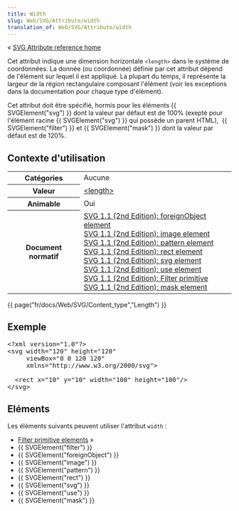 ```yaml
---
title: Width
slug: Web/SVG/Attribute/width
translation_of: Web/SVG/Attribute/width
---
```

<p>« <a href="/fr/SVG/Attribute" title="en/SVG/Attribute">SVG Attribute reference home</a></p>

<p>Cet attribut indique une dimension horizontale <code>&lt;length&gt;</code> dans le système de coordonnées. La donnée (ou coordonnée) définie par cet attribut dépend de l'élément sur lequel il est appliqué. La plupart du temps, il représente la largeur de la région rectangulaire composant l'élément (voir les exceptions dans la documentation pour chaque type d'élément).</p>

<p>Cet attribut doit être spécifié, hormis pour les éléments {{ SVGElement("svg") }} dont la valeur par défaut est de 100% (exepté pour l'élément racine {{ SVGElement("svg") }} qui possède un parent HTML),  {{ SVGElement("filter") }} et {{ SVGElement("mask") }} dont la valeur par défaut est de 120%.</p>

<h2 id="Contexte_d'utilisation">Contexte d'utilisation</h2>

<table class="standard-table">
 <tbody>
  <tr>
   <th scope="row">Catégories</th>
   <td>Aucune</td>
  </tr>
  <tr>
   <th scope="row">Valeur</th>
   <td><a href="/fr/SVG/Content_type#Length" title="https://developer.mozilla.org/en/SVG/Content_type#Length">&lt;length&gt;</a></td>
  </tr>
  <tr>
   <th scope="row">Animable</th>
   <td>Oui</td>
  </tr>
  <tr>
   <th scope="row">Document normatif</th>
   <td><a href="http://www.w3.org/TR/SVG/extend.html#ForeignObjectElementWidthAttribute">SVG 1.1 (2nd Edition): foreignObject element</a><br>
    <a href="http://www.w3.org/TR/SVG/struct.html#ImageElementWidthAttribute">SVG 1.1 (2nd Edition): image element</a><br>
    <a href="http://www.w3.org/TR/SVG/pservers.html#PatternElementWidthAttribute">SVG 1.1 (2nd Edition): pattern element</a><br>
    <a href="http://www.w3.org/TR/SVG/shapes.html#RectElementWidthAttribute">SVG 1.1 (2nd Edition): rect element</a><br>
    <a href="http://www.w3.org/TR/SVG/struct.html#SVGElementWidthAttribute">SVG 1.1 (2nd Edition): svg element</a><br>
    <a href="http://www.w3.org/TR/SVG/struct.html#UseElementWidthAttribute">SVG 1.1 (2nd Edition): use element</a><br>
    <a href="http://www.w3.org/TR/SVG/filters.html#FilterPrimitiveWidthAttribute">SVG 1.1 (2nd Edition): Filter primitive</a><br>
    <a href="http://www.w3.org/TR/SVG/masking.html#MaskElementWidthAttribute">SVG 1.1 (2nd Edition): mask element</a></td>
  </tr>
 </tbody>
</table>

<p>{{ page("fr/docs/Web/SVG/Content_type","Length") }}</p>

<h2 id="Exemple">Exemple</h2>

<pre class="brush: xml">&lt;?xml version="1.0"?&gt;
&lt;svg width="120" height="120"
     viewBox="0 0 120 120"
     xmlns="http://www.w3.org/2000/svg"&gt;

  &lt;rect x="10" y="10" width="100" height="100"/&gt;
&lt;/svg&gt;</pre>

<h2 id="Eléments">Eléments</h2>

<p>Les éléments suivants peuvent utiliser l'attribut <code>width</code> :</p>

<ul>
 <li><a href="/fr/SVG/Element#FilterPrimitive" title="en/SVG/Element#FilterPrimitive">Filter primitive elements</a> »</li>
 <li>{{ SVGElement("filter") }}</li>
 <li>{{ SVGElement("foreignObject") }}</li>
 <li>{{ SVGElement("image") }}</li>
 <li>{{ SVGElement("pattern") }}</li>
 <li>{{ SVGElement("rect") }}</li>
 <li>{{ SVGElement("svg") }}</li>
 <li>{{ SVGElement("use") }}</li>
 <li>{{ SVGElement("mask") }}</li>
</ul>
